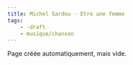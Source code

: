 ```yaml
---
title: Michel Sardou - Etre une femme
tags:
    - -draft
    - musique/chanson
---
```


Page créée automatiquement, mais vide.
